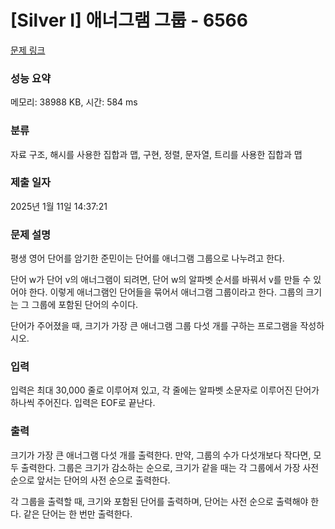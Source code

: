 # [Silver I] 애너그램 그룹 - 6566 

[문제 링크](https://www.acmicpc.net/problem/6566) 

### 성능 요약

메모리: 38988 KB, 시간: 584 ms

### 분류

자료 구조, 해시를 사용한 집합과 맵, 구현, 정렬, 문자열, 트리를 사용한 집합과 맵

### 제출 일자

2025년 1월 11일 14:37:21

### 문제 설명

<p>평생 영어 단어를 암기한 준민이는 단어를 애너그램 그룹으로 나누려고 한다.</p>

<p>단어 w가 단어 v의 애너그램이 되려면, 단어 w의 알파벳 순서를 바꿔서 v를 만들 수 있어야 한다. 이렇게 애너그램인 단어들을 묶어서 애너그램 그룹이라고 한다. 그룹의 크기는 그 그룹에 포함된 단어의 수이다.</p>

<p>단어가 주어졌을 때, 크기가 가장 큰 애너그램 그룹 다섯 개를 구하는 프로그램을 작성하시오.</p>

### 입력 

 <p>입력은 최대 30,000 줄로 이루어져 있고, 각 줄에는 알파벳 소문자로 이루어진 단어가 하나씩 주어진다. 입력은 EOF로 끝난다. </p>

### 출력 

 <p>크기가 가장 큰 애너그램 다섯 개를 출력한다. 만약, 그룹의 수가 다섯개보다 작다면, 모두 출력한다. 그룹은 크기가 감소하는 순으로, 크기가 같을 때는 각 그룹에서 가장 사전 순으로 앞서는 단어의 사전 순으로 출력한다.</p>

<p>각 그룹을 출력할 때, 크기와 포함된 단어를 출력하며, 단어는 사전 순으로 출력해야 한다. 같은 단어는 한 번만 출력한다.</p>

